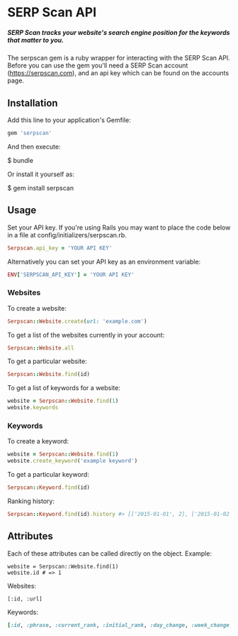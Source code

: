# SERP Scan API

##### SERP Scan tracks your website's search engine position for the keywords that matter to you.

The serpscan gem is a ruby wrapper for interacting with the SERP Scan API. Before you can use the gem you'll need a SERP Scan account (https://serpscan.com), and an api key which can be found on the accounts page. 

## Installation

Add this line to your application's Gemfile:

```ruby
gem 'serpscan'
```

And then execute:

$ bundle

Or install it yourself as:

$ gem install serpscan

## Usage

Set your API key. If you're using Rails you may want to place the code below in a file at config/initializers/serpscan.rb.

```ruby
Serpscan.api_key = 'YOUR API KEY'
```

Alternatively you can set your API key as an environment variable:

```ruby
ENV['SERPSCAN_API_KEY'] = 'YOUR API KEY'
```
### Websites
To create a website:

```ruby
Serpscan::Website.create(url: 'example.com')
```

To get a list of the websites currently in your account:


```ruby
Serpscan::Website.all
```

To get a particular website:

```ruby
Serpscan::Website.find(id)
```

To get a list of keywords for a website:

```ruby
website = Serpscan::Website.find(1)
website.keywords
```

### Keywords
To create a keyword:

```ruby
website = Serpscan::Website.find(1)
website.create_keyword('example keyword')
```

To get a particular keyword:
```ruby
Serpscan::Keyword.find(id)
```

Ranking history:
```ruby
Serpscan::Keyword.find(id).history #> [['2015-01-01', 2], ['2015-01-02', 1]]
```
## Attributes

Each of these attributes can be called directly on the object. Example:
```
website = Serpscan::Website.find(1)
website.id # => 1
```

Websites:

```Website
[:id, :url] 
```

Keywords:

```ruby
[:id, :phrase, :current_rank, :initial_rank, :day_change, :week_change, :month_change, :alltime_change, :search_volume, :search_engine_country_id, :website_id]
```